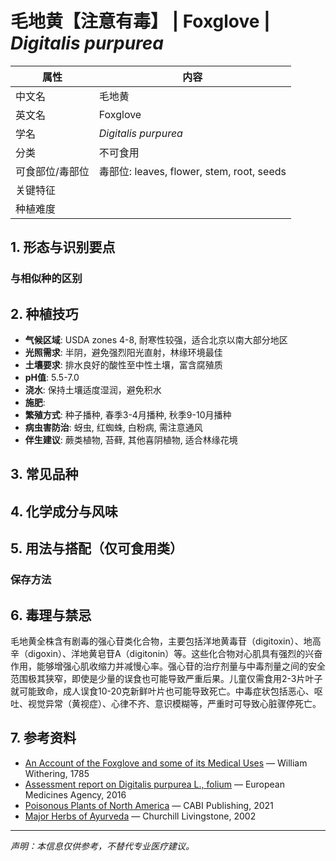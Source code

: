 # 毛地黄【注意有毒】 | Foxglove | *Digitalis purpurea*

| 属性 | 内容 |
|------|------|
| 中文名 | 毛地黄 |
| 英文名 | Foxglove |
| 学名 | *Digitalis purpurea* |
| 分类 | 不可食用 |
| 可食部位/毒部位 | 毒部位: leaves, flower, stem, root, seeds |
| 关键特征 |  |
| 种植难度 |  |

## 1. 形态与识别要点



### 与相似种的区别



## 2. 种植技巧

- **气候区域**: USDA zones 4-8, 耐寒性较强，适合北京以南大部分地区
- **光照需求**: 半阴，避免强烈阳光直射，林缘环境最佳
- **土壤要求**: 排水良好的酸性至中性土壤，富含腐殖质
- **pH值**: 5.5-7.0
- **浇水**: 保持土壤适度湿润，避免积水
- **施肥**: 
- **繁殖方式**: 种子播种, 春季3-4月播种, 秋季9-10月播种
- **病虫害防治**: 蚜虫, 红蜘蛛, 白粉病, 需注意通风
- **伴生建议**: 蕨类植物, 苔藓, 其他喜阴植物, 适合林缘花境

## 3. 常见品种



## 4. 化学成分与风味



## 5. 用法与搭配（仅可食用类）



### 保存方法



## 6. 毒理与禁忌

毛地黄全株含有剧毒的强心苷类化合物，主要包括洋地黄毒苷（digitoxin）、地高辛（digoxin）、洋地黄皂苷A（digitonin）等。这些化合物对心肌具有强烈的兴奋作用，能够增强心肌收缩力并减慢心率。强心苷的治疗剂量与中毒剂量之间的安全范围极其狭窄，即使是少量的误食也可能导致严重后果。儿童仅需食用2-3片叶子就可能致命，成人误食10-20克新鲜叶片也可能导致死亡。中毒症状包括恶心、呕吐、视觉异常（黄视症）、心律不齐、意识模糊等，严重时可导致心脏骤停死亡。

## 7. 参考资料

- [An Account of the Foxglove and some of its Medical Uses](https://archive.org/details/b21357805) — William Withering, 1785
- [Assessment report on Digitalis purpurea L., folium](https://www.ema.europa.eu/en/documents/herbal-report/final-assessment-report-digitalis-purpurea-l-folium_en.pdf) — European Medicines Agency, 2016
- [Poisonous Plants of North America](https://www.cabi.org/bookshop/book/9781780641447) — CABI Publishing, 2021
- [Major Herbs of Ayurveda](https://www.elsevier.com/books/major-herbs-of-ayurveda/williamson/978-0-443-07032-9) — Churchill Livingstone, 2002

---
*声明：本信息仅供参考，不替代专业医疗建议。*